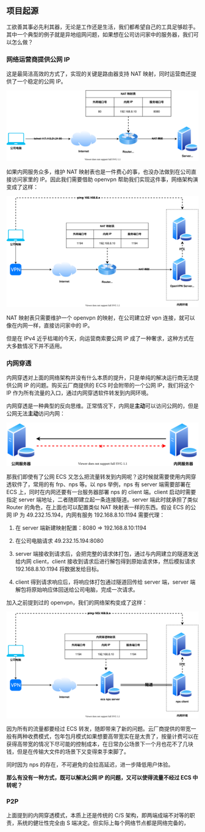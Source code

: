 ## 项目起源

工欲善其事必先利其器，无论是工作还是生活，我们都希望自己的工具足够趁手。其中一个典型的例子就是异地组网问题，如果想在公司访问家中的服务器，我们可以怎么做？

### 网络运营商提供公网 IP

这是最简洁高效的方式了，实现的关键是路由器支持 NAT 映射，同时运营商还提供了一个稳定的公网 IP。

![](./doc/images/public-ip.drawio.svg)

如果内网服务众多，维护 NAT 映射表也是一件费心的事，也没办法做到在公司直接访问家里的 IP。因此我们需要借助 openvpn 帮助我们实现这件事，网络架构演变成了这样：

![](./doc/images/openvpn.drawio.svg)

NAT 映射表只需要维护一个 openvpn 的映射，在公司建立好 vpn 连接，就可以像在内网一样，直接访问家中的 IP。

但是在 IPv4 近乎枯竭的今天，向运营商索要公网 IP 成了一种奢求，这种方式在大多数情况下并不适用。

### 内网穿透

内网穿透对上面的网络架构并没有什么本质的提升，只是单纯的解决运行商无法提供公网 IP 的问题。购买云厂商提供的 ECS 时会附带的一个公网 IP，我们将这个 IP 作为所有流量的入口，通过内网穿透软件转发到内网环境。

内网穿透是一种典型的反向思维。正常情况下，内网是**主动**可以访问公网的，但是公网无法**主动**访问内网：

![](./doc/images/ecs-proxy.drawio.svg)

那我们即使有了公网 ECS 又怎么把流量转发到内网呢？这时候就需要使用内网穿透软件了，常用的有 frp、nps 等。以 nps 举例，nps 有 server 端需要部署在 ECS 上，同时在内网还要有一台服务器部署 nps 的 client 端。client 启动时需要指定 server 端地址，二者随即建立起一条连接隧道。server 端此时就承担了类似 Router 的角色，在上面也可以配置类似 NAT 映射表一样的东西。假设 ECS 的公网 IP 为 49.232.15.194，内网有服务 192.168.8.10:1194 需要代理：

1. 在 server 端新建映射配置：8080 => 192.168.8.10:1194

2. 在公司电脑请求 49.232.15.194:8080

3. server 端接收到请求后，会把完整的请求体打包，通过与内网建立的隧道发送给内网 client，client 接收到请求后进行解包得到原始请求体，然后模拟请求 192.168.8.10:1194 将数据发给目标。

4. client 得到请求响应后，将响应体打包通过隧道回传给 server 端，server 端解包将原始响应体回送给公司电脑，完成一次请求。

加入之前提到过的 openvpn，我们的网络架构变成了这样：

![](./doc/images/nps-proxy.drawio.svg)

因为所有的流量都要经过 ECS 转发，随即带来了新的问题。云厂商提供的带宽一般有两种收费模式，包年包月模式如果想要高带宽实在是太贵了，按量计费可以在获得高带宽的情况下尽可能的控制成本，在日常办公场景下一个月也花不了几块钱，但是在传输大文件的场景下又变得束手束脚了。

同时因为 nps 的存在，不可避免的会拉高延迟，进一步降低用户体验。

**那么有没有一种方式，既可以解决公网 IP 的问题，又可以使得流量不经过 ECS 中转呢？**

### P2P

上面提到的内网穿透模式，本质上还是传统的 C/S 架构，即两端成端不对等的职责，系统的健壮性完全由 S 端决定。但实际上每个网络节点都是网络完备的，
